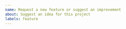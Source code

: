 ```yaml
---
name: Request a new feature or suggest an improvement
about: Suggest an idea for this project
labels: feature
---
```

